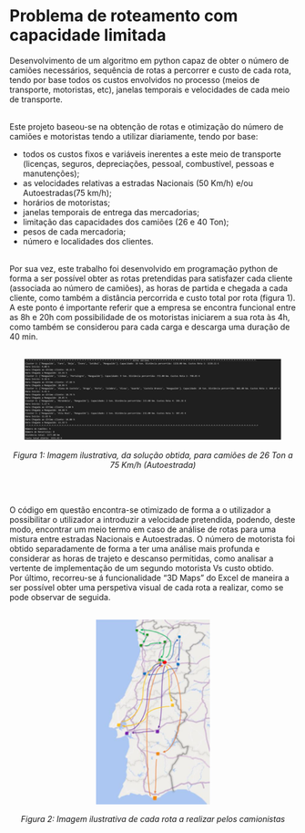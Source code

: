 # Problema de roteamento com capacidade limitada 
Desenvolvimento de um algoritmo em python capaz de obter o número de camiões necessários, sequência de rotas a percorrer e custo de cada rota, tendo por base todos os custos envolvidos no processo (meios de transporte, motoristas, etc), janelas temporais e velocidades de cada meio de transporte.<br /><br />

Este projeto baseou-se na obtenção de rotas e otimização do número de camiões e motoristas tendo a utilizar diariamente, tendo por base:
-	todos os custos fixos e variáveis inerentes a este meio de transporte (licenças, seguros, depreciações, pessoal, combustível, pessoas e manutenções);
-	as velocidades relativas a estradas Nacionais (50 Km/h) e/ou Autoestradas(75 km/h); 
-	horários de motoristas; 
-	janelas temporais de entrega das mercadorias;
-	limitação das capacidades dos camiões (26 e 40 Ton);
-	pesos de cada mercadoria;
-	número e localidades dos clientes.<br /><br />

Por sua vez, este trabalho foi desenvolvido em programação python de forma a ser possível obter as rotas pretendidas para satisfazer cada cliente (associada ao número de camiões), as horas de partida e chegada a cada cliente, como também a distância percorrida e custo total por rota (figura 1).<br />
A este ponto é importante referir que a empresa se encontra funcional entre as 8h e 20h com possibilidade de os motoristas iniciarem a sua rota às 4h, como também se considerou para cada carga e descarga uma duração de 40 min.<br /><br />


<p align="center">
  <img src="https://github.com/nunogabriel11/gerador_rotas_cap_limitada/blob/main/imgs/result_code.PNG?raw=true" width="90%" />
</p>


<p align="center">
<i>Figura 1: Imagem ilustrativa, da solução obtida, para camiões de 26 Ton a 75 Km/h (Autoestrada)</i>
</p><br /><br />


O código em questão encontra-se otimizado de forma a o utilizador a possibilitar o utilizador a introduzir a velocidade pretendida, podendo, deste modo, encontrar um meio termo em caso de análise de rotas para uma mistura entre estradas Nacionais e Autoestradas.
O número de motorista foi obtido separadamente de forma a ter uma análise mais profunda e considerar as horas de trajeto e descanso permitidas, como analisar a vertente de implementação de um segundo motorista Vs custo obtido.<br />
Por último, recorreu-se á funcionalidade “3D Maps” do Excel de maneira a ser possível obter uma perspetiva visual de cada rota a realizar, como se pode observar de seguida.<br /><br />






<p align="center">
  <img src="https://github.com/nunogabriel11/gerador_rotas_cap_limitada/blob/main/imgs/map.png?raw=true" width="200" />
</p>


<p align="center">
<i>Figura 2: Imagem ilustrativa de cada rota a realizar pelos camionistas</i>
</p><br />
